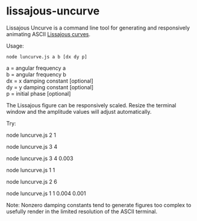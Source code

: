 # lissajous-uncurve

Lissajous Uncurve is a command line tool for generating and responsively animating ASCII [Lissajous curves](https://en.wikipedia.org/wiki/Lissajous_curve).

Usage: 

`node luncurve.js a b [dx dy p]`

a = angular frequency a  
b = angular frequency b  
dx = x damping constant [optional]  
dy = y damping constant [optional]  
p = initial phase [optional]  

The Lissajous figure can be responsively scaled. Resize the terminal window and the amplitude values will adjust automatically.

Try:

node luncurve.js 2 1 

node luncurve.js 3 4 

node luncurve.js 3 4 0.003 

node luncurve.js 1 1

node luncurve.js 2 6

node luncurve.js 1 1 0.004 0.001

Note: Nonzero damping constants tend to generate figures too complex to usefully render in the limited resolution of the ASCII terminal.